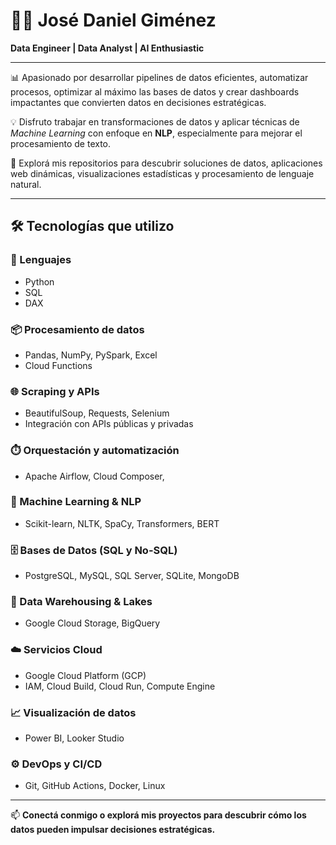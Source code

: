 # 👨‍💻 José Daniel Giménez  
**Data Engineer | Data Analyst | AI Enthusiastic**

---

📊 Apasionado por desarrollar pipelines de datos eficientes, automatizar procesos, optimizar al máximo las bases de datos y crear dashboards impactantes que convierten datos en decisiones estratégicas.

💡 Disfruto trabajar en transformaciones de datos y aplicar técnicas de *Machine Learning* con enfoque en **NLP**, especialmente para mejorar el procesamiento de texto.

🚀 Explorá mis repositorios para descubrir soluciones de datos, aplicaciones web dinámicas, visualizaciones estadísticas y procesamiento de lenguaje natural.

---

## 🛠️ Tecnologías que utilizo

### 🧠 Lenguajes
- Python
- SQL
- DAX

### 📦 Procesamiento de datos
- Pandas, NumPy, PySpark, Excel
- Cloud Functions

### 🌐 Scraping y APIs
- BeautifulSoup, Requests, Selenium
- Integración con APIs públicas y privadas

### ⏱️ Orquestación y automatización
- Apache Airflow, Cloud Composer,

### 🤖 Machine Learning & NLP
- Scikit-learn, NLTK, SpaCy, Transformers, BERT

### 🗄️ Bases de Datos (SQL y No-SQL)
- PostgreSQL, MySQL, SQL Server, SQLite, MongoDB

### 🧊 Data Warehousing & Lakes
- Google Cloud Storage, BigQuery

### ☁️ Servicios Cloud
- Google Cloud Platform (GCP)
- IAM, Cloud Build, Cloud Run, Compute Engine

### 📈 Visualización de datos
- Power BI, Looker Studio

### ⚙️ DevOps y CI/CD
- Git, GitHub Actions, Docker, Linux

---

📫 **Conectá conmigo o explorá mis proyectos para descubrir cómo los datos pueden impulsar decisiones estratégicas.**

